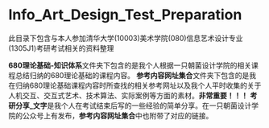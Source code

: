 # Info_Art_Design_Test_Preparation
此目录下包含与本人参加清华大学(10003)美术学院(080)信息艺术设计专业(1305J1)考研考试相关的资料整理

<span>
<b>680理论基础-知识体系</b>文件夹下包含的是我个人根据一只朝菌设计学院的相关课程总结归纳的680理论基础的课程内容。
</span>

<span>
<b>参考内容网址集合</b>文件夹下包含的是我在归纳680理论基础课程内容时所查找的相关参考网址以及我个人平时收集的关于人机交互、交互式艺术、技术算法、实际案例等方面的素材。<b>非常重要！！！</b>
</span>

<span>
<b>考研分享_文字</b>是我个人在考试结束后写的一些经验的简单分享。在一只朝菌设计学院的公众号上有发布，<b>参考内容网址集合</b>中也附带了对应的链接。
</span>
